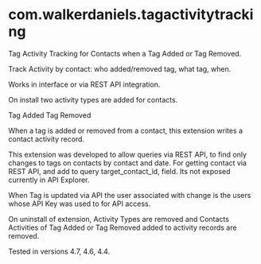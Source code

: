 # com.walkerdaniels.tagactivitytracking
Tag Activity Tracking for  Contacts when a Tag Added or Tag Removed.

Track Activity by contact: who added/removed tag, what tag, when.

Works in  interface or via REST API integration.

On install two activity types are added for contacts.

Tag Added
Tag Removed

When a tag is added or removed from a contact, this extension writes a contact activity record.

This extension was developed to allow queries via REST API, to find only changes to tags on contacts by contact and date. For getting contact via REST API,  and add to query target_contact_id, field.  Its not exposed currently in API Explorer.

When Tag is updated via API the user associated with change is the users  whose API Key was used to for API access.

On uninstall of extension,  Activity Types are removed and  Contacts Activities of  Tag Added or Tag Removed added to activity records are removed.

Tested in versions 4.7, 4.6, 4.4.

